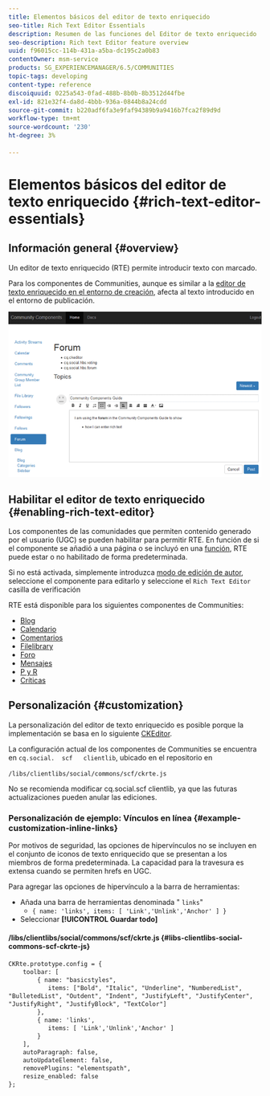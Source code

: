 ```yaml
---
title: Elementos básicos del editor de texto enriquecido
seo-title: Rich Text Editor Essentials
description: Resumen de las funciones del Editor de texto enriquecido
seo-description: Rich text Editor feature overview
uuid: f96015cc-114b-431a-a5ba-dc195c2a0b83
contentOwner: msm-service
products: SG_EXPERIENCEMANAGER/6.5/COMMUNITIES
topic-tags: developing
content-type: reference
discoiquuid: 0225a543-0fad-488b-8b0b-8b3512d44fbe
exl-id: 821e32f4-da8d-4bbb-936a-0844b8a24cdd
source-git-commit: b220adf6fa3e9faf94389b9a9416b7fca2f89d9d
workflow-type: tm+mt
source-wordcount: '230'
ht-degree: 3%

---
```


# Elementos básicos del editor de texto enriquecido {#rich-text-editor-essentials}

## Información general {#overview}

Un editor de texto enriquecido (RTE) permite introducir texto con marcado.

Para los componentes de Communities, aunque es similar a la [editor de texto enriquecido en el entorno de creación](../../help/sites-authoring/rich-text-editor.md), afecta al texto introducido en el entorno de publicación.

![editor de texto enriquecido](assets/rich-text-editor.png)

## Habilitar el editor de texto enriquecido {#enabling-rich-text-editor}

Los componentes de las comunidades que permiten contenido generado por el usuario (UGC) se pueden habilitar para permitir RTE. En función de si el componente se añadió a una página o se incluyó en una [función](functions.md), RTE puede estar o no habilitado de forma predeterminada.

Si no está activada, simplemente introduzca [modo de edición de autor](sites-console.md#authoring-site-content), seleccione el componente para editarlo y seleccione el `Rich Text Editor` casilla de verificación

RTE está disponible para los siguientes componentes de Communities:

* [Blog](blog-feature.md)
* [Calendario](calendar.md)
* [Comentarios](comments.md)
* [Filelibrary](file-library.md)
* [Foro](forum.md)
* [Mensajes](configure-messaging.md)
* [P y R](working-with-qna.md)
* [Críticas](reviews.md)

## Personalización {#customization}

La personalización del editor de texto enriquecido es posible porque la implementación se basa en lo siguiente [CKEditor](https://www.ckeditor.com/).

La configuración actual de los componentes de Communities se encuentra en `cq.social.  scf   clientlib`, ubicado en el repositorio en

`/libs/clientlibs/social/commons/scf/ckrte.js`

No se recomienda modificar cq.social.scf clientlib, ya que las futuras actualizaciones pueden anular las ediciones.

### Personalización de ejemplo: Vínculos en línea {#example-customization-inline-links}

Por motivos de seguridad, las opciones de hipervínculos no se incluyen en el conjunto de iconos de texto enriquecido que se presentan a los miembros de forma predeterminada. La capacidad para la travesura es extensa cuando se permiten hrefs en UGC.

Para agregar las opciones de hipervínculo a la barra de herramientas:

* Añada una barra de herramientas denominada &quot; `links`&quot;
   * `{ name: 'links', items: [ 'Link','Unlink','Anchor' ] }`
* Seleccionar **[!UICONTROL Guardar todo]**

#### /libs/clientlibs/social/commons/scf/ckrte.js {#libs-clientlibs-social-commons-scf-ckrte-js}

```
CKRte.prototype.config = {
    toolbar: [
        { name: "basicstyles",
           items: ["Bold", "Italic", "Underline", "NumberedList", "BulletedList", "Outdent", "Indent", "JustifyLeft", "JustifyCenter", "JustifyRight", "JustifyBlock", "TextColor"]
        },
        { name: 'links',
           items: [ 'Link','Unlink','Anchor' ]
        }
    ],
    autoParagraph: false,
    autoUpdateElement: false,
    removePlugins: "elementspath",
    resize_enabled: false
};
```
